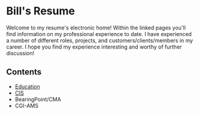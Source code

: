 # Bill's Resume

Welcome to my resume's electronic home!  Within the linked pages you'll find information on my professional experience to date.  I have experienced a number of different roles, projects, and customers/clients/members in my career.  I hope you find my experience interesting and worthy of further discussion!

## Contents

- [Education](./education.md)
- [CIS](./cis.md)
- BearingPoint/CMA
- CGI-AMS

